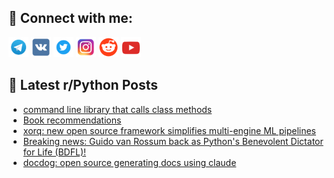 ## 🔎 Connect with me:
[<img src="https://github.com/bullbesh/bullbesh/blob/main/images/Telegram.png" width="32" height="32" />](https://t.me/bullbesh)
[<img src="https://github.com/bullbesh/bullbesh/blob/main/images/VK.png" width="32" height="32" />](https://vk.com/bullbesh)
[<img src="https://github.com/bullbesh/bullbesh/blob/main/images/Twitter.png" width="32" height="32" />](https://twitter.com/bullbesh1)
[<img src="https://github.com/bullbesh/bullbesh/blob/main/images/Instagram.png" width="32" height="32" />](https://www.instagram.com/bullbesh)
[<img src="https://github.com/bullbesh/bullbesh/blob/main/images/Reddit.png" width="32" height="32" />](https://www.reddit.com/user/bullbesh)
[<img src="https://github.com/bullbesh/bullbesh/blob/main/images/YouTube.png" width="32" height="32" />](https://www.youtube.com/channel/UCtfjRs6uzgq5mfm8S06WTcg)

## 📕 Latest r/Python Posts
<!-- BLOG-POST-LIST:START -->
- [command line library that calls class methods](https://www.reddit.com/r/Python/comments/1jp46aa/command_line_library_that_calls_class_methods/)
- [Book recommendations](https://www.reddit.com/r/Python/comments/1jp2dp5/book_recommendations/)
- [xorq: new open source framework simplifies multi-engine ML pipelines](https://www.reddit.com/r/Python/comments/1joxycb/xorq_new_open_source_framework_simplifies/)
- [Breaking news: Guido van Rossum back as Python&#39;s Benevolent Dictator for Life &lpar;BDFL&rpar;!](https://www.reddit.com/r/Python/comments/1jowzs2/breaking_news_guido_van_rossum_back_as_pythons/)
- [docdog: open source generating docs using claude](https://www.reddit.com/r/Python/comments/1joq5x3/docdog_open_source_generating_docs_using_claude/)
<!-- BLOG-POST-LIST:END -->
